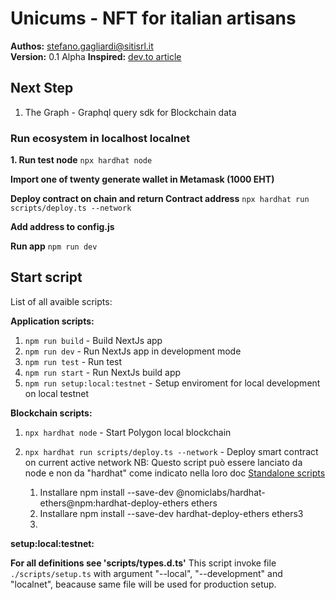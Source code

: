 # Unicums - NFT for italian artisans

**Authos:** [stefano.gagliardi@sitisrl.it](mailto:stefano.gagliardi@sitisrl.it)  
**Version:** 0.1 Alpha
**Inspired:** [dev.to article](https://dev.to/dabit3/building-scalable-full-stack-apps-on-ethereum-with-polygon-2cfb)

## Next Step

1. The Graph - Graphql query sdk for Blockchain data

### Run ecosystem in localhost localnet

**1. Run test node**
`npx hardhat node`

**Import one of twenty generate wallet in Metamask (1000 EHT)**

**Deploy contract on chain and return Contract address**
`npx hardhat run scripts/deploy.ts --network`

**Add address to config.js**

**Run app**
`npm run dev`

## Start script

List of all avaible scripts:

**Application scripts:**

1. `npm run build` - Build NextJs app
2. `npm run dev` - Run NextJs app in development mode
3. `npm run test` - Run test
4. `npm run start` - Run NextJs build app
5. `npm run setup:local:testnet` - Setup enviroment for local development on local testnet

**Blockchain scripts:**

1. `npx hardhat node` - Start Polygon local blockchain
2. `npx hardhat run scripts/deploy.ts --network` - Deploy smart contract on current active network
   NB: Questo script può essere lanciato da node e non da "hardhat" come indicato nella loro doc [Standalone scripts](https://hardhat.org/guides/scripts.html#standalone-scripts-using-hardhat-as-a-library)

   1. Installare npm install --save-dev @nomiclabs/hardhat-ethers@npm:hardhat-deploy-ethers ethers
   2. Installare npm install --save-dev hardhat-deploy-ethers ethers3
   3. 

**setup:local:testnet:**

**For all definitions see 'scripts/types.d.ts'**
This script invoke file `./scripts/setup.ts` with argument "--local", "--development" and "localnet", beacause same file will be used for production setup.

